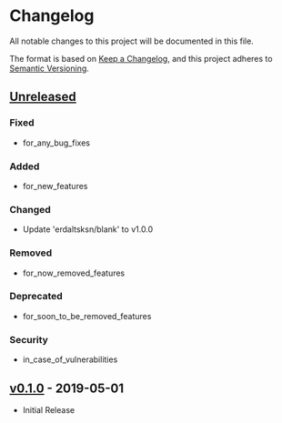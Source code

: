 # Changelog

All notable changes to this project will be documented in this file.

The format is based on [Keep a Changelog](https://keepachangelog.com/), and this
project adheres to [Semantic Versioning](https://semver.org/).

## [Unreleased]
### Fixed
- for_any_bug_fixes
### Added
- for_new_features
### Changed
- Update 'erdaltsksn/blank' to v1.0.0
### Removed
- for_now_removed_features
### Deprecated
- for_soon_to_be_removed_features
### Security
- in_case_of_vulnerabilities

## [v0.1.0] - 2019-05-01
- Initial Release

[Unreleased]: https://github.com/erdaltsksn/ama/compare/v0.1.0...HEAD
[v0.1.0]: https://github.com/erdaltsksn/ama/releases/tag/v0.1.0
